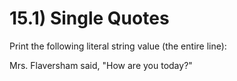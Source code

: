 # 15.1) Single Quotes

Print the following literal string value (the entire line):

Mrs. Flaversham said, "How are you today?"

